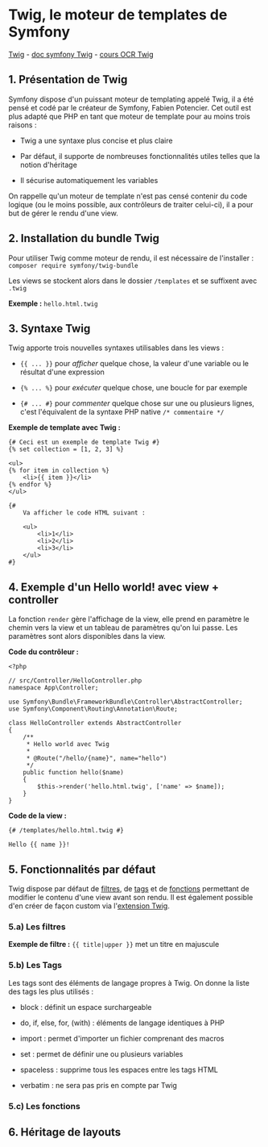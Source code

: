 # Twig, le moteur de templates de Symfony

[Twig](https://twig.symfony.com/) - [doc symfony Twig](https://symfony.com/doc/master/templating.html) - [cours OCR Twig](https://openclassrooms.com/fr/courses/5489656-construisez-un-site-web-a-l-aide-du-framework-symfony-4/5517021-dynamisez-vos-vues-a-l-aide-de-twig)

## 1. Présentation de Twig

Symfony dispose d'un puissant moteur de templating appelé Twig, il a été pensé et codé par le créateur de Symfony, Fabien Potencier. Cet outil est plus adapté que PHP en tant que moteur de template pour au moins trois raisons :

* Twig a une syntaxe plus concise et plus claire

* Par défaut, il supporte de nombreuses fonctionnalités utiles telles que la notion d'héritage

* Il sécurise automatiquement les variables

On rappelle qu'un moteur de template n'est pas censé contenir du code logique (ou le moins possible, aux contrôleurs de traiter celui-ci), il a pour but de gérer le rendu d'une view.

## 2. Installation du bundle Twig

Pour utiliser Twig comme moteur de rendu, il est nécessaire de l'installer : `composer require symfony/twig-bundle`

Les views se stockent alors dans le dossier `/templates` et se suffixent avec `.twig`

**Exemple :** `hello.html.twig`

## 3. Syntaxe Twig

Twig apporte trois nouvelles syntaxes utilisables dans les views :

* `{{ ... }}` pour _afficher_ quelque chose, la valeur d'une variable ou le résultat d'une expression

* `{% ... %}` pour _exécuter_ quelque chose, une boucle for par exemple

* `{# ... #}` pour _commenter_ quelque chose sur une ou plusieurs lignes, c'est l'équivalent de la syntaxe PHP native `/* commentaire */`

**Exemple de template avec Twig :**

```
{# Ceci est un exemple de template Twig #}
{% set collection = [1, 2, 3] %}

<ul>
{% for item in collection %}
    <li>{{ item }}</li>
{% endfor %}
</ul>

{# 
    Va afficher le code HTML suivant :

    <ul>
        <li>1</li>
        <li>2</li>
        <li>3</li>
    </ul>
#}
```

## 4. Exemple d'un Hello world! avec view + controller

La fonction `render` gère l'affichage de la view, elle prend en paramètre le chemin vers la view et un tableau de paramètres qu'on lui passe. Les paramètres sont alors disponibles dans la view.

**Code du contrôleur :**

```
<?php

// src/Controller/HelloController.php
namespace App\Controller;

use Symfony\Bundle\FrameworkBundle\Controller\AbstractController;
use Symfony\Component\Routing\Annotation\Route;

class HelloController extends AbstractController
{
    /**
     * Hello world avec Twig
     *
     * @Route("/hello/{name}", name="hello")
     */
    public function hello($name)
    {
        $this->render('hello.html.twig', ['name' => $name]);
    }
}
```

**Code de la view :**

```
{# /templates/hello.html.twig #}

Hello {{ name }}!
```

## 5. Fonctionnalités par défaut

Twig dispose par défaut de [filtres](https://twig.symfony.com/doc/2.x/filters/index.html), de [tags](https://twig.symfony.com/doc/2.x/tags/index.html) et de [fonctions](https://twig.symfony.com/doc/2.x/functions/index.html) permettant de modifier le contenu d'une view avant son rendu. Il est également possible d'en créer de façon custom via l'[extension Twig](https://symfony.com/doc/master/templating/twig_extension.html).

### 5.a) Les filtres

**Exemple de filtre :** `{{ title|upper }}` met un titre en majuscule 

### 5.b) Les Tags

Les tags sont des éléments de langage propres à Twig. On donne la liste des tags les plus utilisés :

* block : définit un espace surchargeable

* do, if, else, for, (with) : éléments de langage identiques à PHP

* import : permet d'importer un fichier comprenant des macros

* set : permet de définir une ou plusieurs variables

* spaceless : supprime tous les espaces entre les tags HTML

* verbatim : ne sera pas pris en compte par Twig

### 5.c) Les fonctions


## 6. Héritage de layouts

